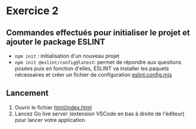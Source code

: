# Exercice 2

## Commandes effectués pour initialiser le projet et ajouter le package ESLINT

- `npm init` : initialisation d'un nouveau projet
- `npm init @eslint/config@latest`: permet de répondre aux questions posées puis en fonction d'elles, ESLINT va installer les paquets nécessaires et créer un fichier de configuration [eslint.config.mjs](../eslint.config.mjs)

## Lancement

1. Ouvrir le fichier [html/index.html](./html/index.html)
2. Lancez Go live server (extension VSCode en bas à droite de l'éditeur) pour lancer votre application